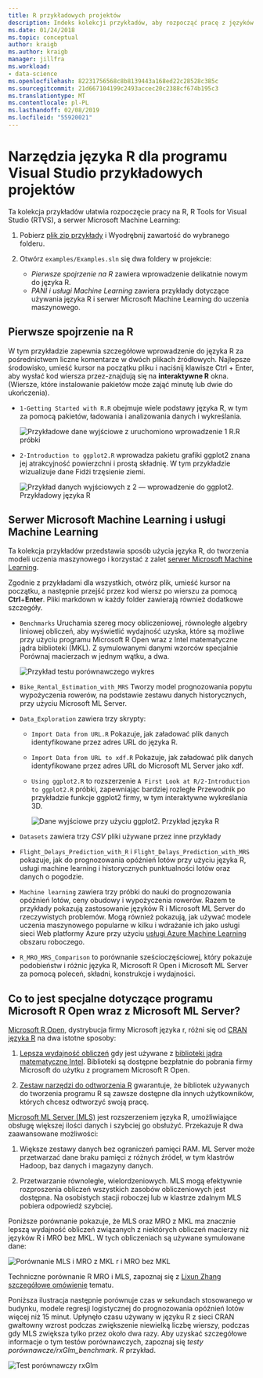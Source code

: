 ```yaml
---
title: R przykładowych projektów
description: Indeks kolekcji przykładów, aby rozpocząć pracę z języków R i programu Visual Studio.
ms.date: 01/24/2018
ms.topic: conceptual
author: kraigb
ms.author: kraigb
manager: jillfra
ms.workload:
- data-science
ms.openlocfilehash: 82231756568c8b8139443a168ed22c28528c385c
ms.sourcegitcommit: 21d667104199c2493accec20c2388cf674b195c3
ms.translationtype: MT
ms.contentlocale: pl-PL
ms.lasthandoff: 02/08/2019
ms.locfileid: "55920021"
---
```

# <a name="r-tools-for-visual-studio-sample-projects"></a>Narzędzia języka R dla programu Visual Studio przykładowych projektów

Ta kolekcja przykładów ułatwia rozpoczęcie pracy na R, R Tools for Visual Studio (RTVS), a serwer Microsoft Machine Learning:

1. Pobierz [plik zip przykłady](https://github.com/Microsoft/RTVS-docs/archive/master.zip) i Wyodrębnij zawartość do wybranego folderu.
1. Otwórz `examples/Examples.sln` się dwa foldery w projekcie:

    - *Pierwsze spojrzenie na R* zawiera wprowadzenie delikatnie nowym do języka R.
    - *PANI i usługi Machine Learning* zawiera przykłady dotyczące używania języka R i serwer Microsoft Machine Learning do uczenia maszynowego.

## <a name="a-first-look-at-r"></a>Pierwsze spojrzenie na R

W tym przykładzie zapewnia szczegółowe wprowadzenie do języka R za pośrednictwem liczne komentarze w dwóch plikach źródłowych. Najlepsze środowisko, umieść kursor na początku pliku i naciśnij klawisze Ctrl + Enter, aby wysłać kod wiersza przez-znajdują się na **interaktywne R** okna. (Wiersze, które instalowanie pakietów może zająć minutę lub dwie do ukończenia).

- `1-Getting Started with R.R` obejmuje wiele podstawy języka R, w tym za pomocą pakietów, ładowania i analizowania danych i wykreślania.

    ![Przykładowe dane wyjściowe z uruchomiono wprowadzenie 1 R.R próbki](media/samples-getting-started-output.png)

- `2-Introduction to ggplot2.R` wprowadza pakietu grafiki ggplot2 znana jej atrakcyjność powierzchni i prostą składnię. W tym przykładzie wizualizuje dane Fidżi trzęsienie ziemi.

    ![Przykład danych wyjściowych z 2 — wprowadzenie do ggplot2. Przykładowy języka R](media/samples-ggplot-output.png)

## <a name="microsoft-machine-learning-server-and-machine-learning"></a>Serwer Microsoft Machine Learning i usługi Machine Learning

Ta kolekcja przykładów przedstawia sposób użycia języka R, do tworzenia modeli uczenia maszynowego i korzystać z zalet [serwer Microsoft Machine Learning](/machine-learning-server/what-is-machine-learning-server).

Zgodnie z przykładami dla wszystkich, otwórz plik, umieść kursor na początku, a następnie przejść przez kod wiersz po wierszu za pomocą **Ctrl**+**Enter**. Pliki markdown w każdy folder zawierają również dodatkowe szczegóły.

- `Benchmarks` Uruchamia szereg mocy obliczeniowej, równoległe algebry liniowej obliczeń, aby wyświetlić wydajność uzyska, które są możliwe przy użyciu programu Microsoft R Open wraz z Intel matematyczne jądra biblioteki (MKL). Z symulowanymi danymi wzorców specjalnie Porównaj macierzach w jednym wątku, a dwa.

    ![Przykład testu porównawczego wykres](media/samples-mro-benchmark-plot.png)

- `Bike_Rental_Estimation_with_MRS` Tworzy model prognozowania popytu wypożyczenia rowerów, na podstawie zestawu danych historycznych, przy użyciu Microsoft ML Server.

- `Data_Exploration` zawiera trzy skrypty:

  - `Import Data from URL.R` Pokazuje, jak załadować plik danych identyfikowane przez adres URL do języka R.
  - `Import Data from URL to xdf.R` Pokazuje, jak załadować plik danych identyfikowane przez adres URL do Microsoft ML Server jako xdf.
  - `Using ggplot2.R` to rozszerzenie `A First Look at R/2-Introduction to ggplot2.R` próbki, zapewniając bardziej rozległe Przewodnik po przykładzie funkcje ggplot2 firmy, w tym interaktywne wykreślania 3D.

      ![Dane wyjściowe przy użyciu ggplot2. Przykład języka R](media/samples-3d-interactive.png)

- `Datasets` zawiera trzy *CSV* pliki używane przez inne przykłady
- `Flight_Delays_Prediction_with_R` i `Flight_Delays_Prediction_with_MRS` pokazuje, jak do prognozowania opóźnień lotów przy użyciu języka R, usługi machine learning i historycznych punktualności lotów oraz danych o pogodzie.
- `Machine learning` zawiera trzy próbki do nauki do prognozowania opóźnień lotów, ceny obudowy i wypożyczenia rowerów. Razem te przykłady pokazują zastosowanie języków R i Microsoft ML Server do rzeczywistych problemów. Mogą również pokazują, jak używać modele uczenia maszynowego popularne w kilku i wdrażanie ich jako usługi sieci Web platformy Azure przy użyciu [usługi Azure Machine Learning](https://azure.microsoft.com/services/machine-learning/) obszaru roboczego.

- `R_MRO_MRS_Comparison` to porównanie sześcioczęściowej, który pokazuje podobieństw i różnic języka R, Microsoft R Open i Microsoft ML Server za pomocą poleceń, składni, konstrukcje i wydajności.

## <a name="whats-special-about-microsoft-r-open-and-microsoft-ml-server"></a>Co to jest specjalne dotyczące programu Microsoft R Open wraz z Microsoft ML Server?

[Microsoft R Open](http://aka.ms/rtvs-r-open), dystrybucja firmy Microsoft języka r, różni się od [CRAN języka R](https://cran.r-project.org/) na dwa istotne sposoby:

1. [Lepsza wydajność obliczeń](https://mran.revolutionanalytics.com/rro/#intelmkl1) gdy jest używane z [biblioteki jądra matematyczne Intel](https://software.intel.com/intel-mkl). Biblioteki są dostępne bezpłatnie do pobrania firmy Microsoft do użytku z programem Microsoft R Open.

1. [Zestaw narzędzi do odtworzenia R](https://mran.revolutionanalytics.com/rro/#reproducibility) gwarantuje, że bibliotek używanych do tworzenia programu R są zawsze dostępne dla innych użytkowników, których chcesz odtworzyć swoją pracę.

[Microsoft ML Server (MLS)](/machine-learning-server/what-is-machine-learning-server) jest rozszerzeniem języka R, umożliwiające obsługę większej ilości danych i szybciej go obsłużyć. Przekazuje R dwa zaawansowane możliwości:

1. Większe zestawy danych bez ograniczeń pamięci RAM. ML Server może przetwarzać dane braku pamięci z różnych źródeł, w tym klastrów Hadoop, baz danych i magazyny danych.

1. Przetwarzanie równoległe, wielordzeniowych. MLS mogą efektywnie rozproszenia obliczeń wszystkich zasobów obliczeniowych jest dostępna. Na osobistych stacji roboczej lub w klastrze zdalnym MLS pobiera odpowiedź szybciej.

Poniższe porównanie pokazuje, że MLS oraz MRO z MKL ma znacznie lepszą wydajność obliczeń związanych z niektórych obliczeń macierzy niż języków R i MRO bez MKL. W tych obliczeniach są używane symulowane dane:

![Porównanie MLS i MRO z MKL r i MRO bez MKL](media/samples-speed-comparison.png)

Techniczne porównanie R MRO i MLS, zapoznaj się z [Lixun Zhang szczegółowe omówienie](http://htmlpreview.github.io/?https://github.com/lixzhang/R-MRO-MRS/blob/master/Introduction_to_MRO_and_MRS.html) tematu.

Poniższa ilustracja następnie porównuje czas w sekundach stosowanego w budynku, modele regresji logistycznej do prognozowania opóźnień lotów więcej niż 15 minut.  Upłynęło czasu używany w języku R z sieci CRAN gwałtowny wzrost podczas zwiększenie niewielką liczbę wierszy, podczas gdy MLS zwiększa tylko przez około dwa razy. Aby uzyskać szczegółowe informacje o tym testów porównawczych, zapoznaj się *testy porównawcze/rxGlm_benchmark. R* przykład.

![Test porównawczy rxGlm](media/samples-rxGLM-benchmark.png)
